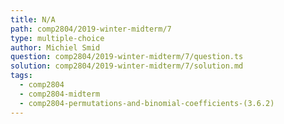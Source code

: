 ```yaml
---
title: N/A
path: comp2804/2019-winter-midterm/7
type: multiple-choice
author: Michiel Smid
question: comp2804/2019-winter-midterm/7/question.ts
solution: comp2804/2019-winter-midterm/7/solution.md
tags:
  - comp2804
  - comp2804-midterm
  - comp2804-permutations-and-binomial-coefficients-(3.6.2)
---
```

